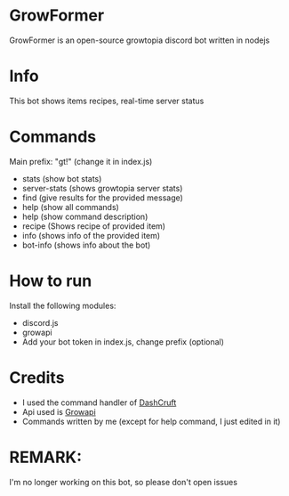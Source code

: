 # GrowFormer
GrowFormer is an open-source growtopia discord bot written in nodejs
# Info
This bot shows items recipes, real-time server status
# Commands 
Main prefix: "gt!" (change it in index.js) 
- stats (show bot stats) 
- server-stats (shows growtopia server stats) 
- find <item name> (give results for the provided message) 
- help (show all commands) 
- help <command name> (show command description) 
- recipe <Item name> (Shows recipe of provided item) 
- info <item name> (shows info of the provided item) 
- bot-info (shows info about the bot) 
# How to run
Install the following modules:
- discord.js
- growapi
- Add your bot token in index.js, change prefix (optional) 
# Credits
- I used the command handler of [DashCruft](https://github.com/DashCruft/discord.js-command-handler) 
- Api used is [Growapi](https://www.npmjs.com/package/growapi) 
- Commands written by me (except for help command, I just edited in it) 
# REMARK:
I'm no longer working on this bot, so please don't open issues 


